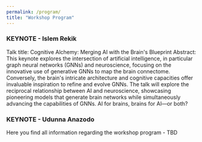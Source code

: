 ```yaml
---
permalink: /program/
title: "Workshop Program"
---
```


### KEYNOTE - Islem Rekik

Talk title: Cognitive Alchemy: Merging AI with the Brain's Blueprint 
Abstract: This keynote explores the intersection of artificial intelligence, in particular graph neural networks (GNNs) and neuroscience, focusing on the innovative use of generative GNNs to map the brain connectome. Conversely, the brain's intricate architecture and cognitive capacities offer invaluable inspiration to refine and evolve GNNs. The talk will explore the reciprocal relationship between AI and neuroscience, showcasing pioneering models that generate brain networks while simultaneously advancing the capabilities of GNNs. AI for brains, brains for AI—or both?

### KEYNOTE - Udunna Anazodo


Here you find all information regarding the workshop program - TBD

